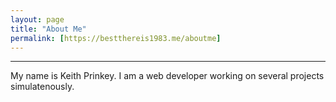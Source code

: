 ```yaml
---
layout: page
title: "About Me"
permalink: [https://bestthereis1983.me/aboutme]
---
```

---
My name is Keith Prinkey. I am a web developer working on several projects simulatenously. 
